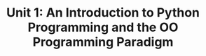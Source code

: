 <h1 align="center">
Unit 1: An Introduction to Python Programming and the OO Programming Paradigm
</h1>
